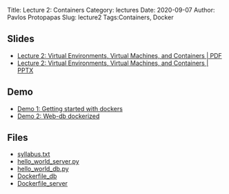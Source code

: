 Title: Lecture 2: Containers
Category: lectures
Date: 2020-09-07
Author: Pavlos Protopapas 
Slug: lecture2
Tags:Containers, Docker

## Slides

- [Lecture 2: Virtual Environments, Virtual Machines, and Containers | PDF]({attach}presentation/lecture2.pdf) 
- [Lecture 2: Virtual Environments, Virtual Machines, and Containers | PPTX]({attach}presentation/lecture2.pptx)

## Demo 
- [Demo 1: Getting started with dockers]({filename}demos/lec2_demo_getstart.ipynb) 
- [Demo 2: Web-db dockerized]({filename}demos/lec2_demo_webdb.ipynb)

## Files 
- [syllabus.txt]({attach}demos/syllabus.txt)
- [hello_world_server.py]({attach}demos/hello_world_server.py)
- [hello_world_db.py]({attach}demos/hello_world_db.py)
- [Dockerfile_db]({attach}demos/Dockerfile_db)
- [Dockerfile_server]({attach}demos/Dockerfile_server)



